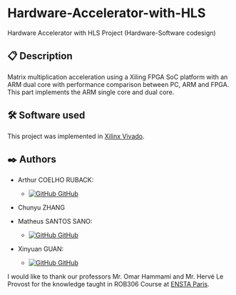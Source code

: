 # Hardware-Accelerator-with-HLS
Hardware Accelerator with HLS Project (Hardware-Software codesign)

## 📋 Description
Matrix multiplication acceleration using a Xiling FPGA SoC platform with an ARM dual core with performance comparison between PC, ARM and FPGA. This part implements the ARM single core and dual core.

## 🛠️ Software used

This project was implemented in [Xilinx Vivado](https://www.xilinx.com/products/design-tools/vivado.html).

## ✒️ Authors

- Arthur COELHO RUBACK:
    - [![GitHub](https://i.stack.imgur.com/tskMh.png) GitHub](https://github.com/arthur-ruback)

- Chunyu ZHANG

- Matheus SANTOS SANO:
    - [![GitHub](https://i.stack.imgur.com/tskMh.png) GitHub](https://github.com/matsano)

- Xinyuan GUAN:
    - [![GitHub](https://i.stack.imgur.com/tskMh.png) GitHub](https://github.com/Pandenotium)

I would like to thank our professors Mr. Omar Hammami and Mr.  Hervé Le Provost for the knowledge taught in ROB306 Course at [ENSTA Paris](https://www.ensta-paris.fr/).
